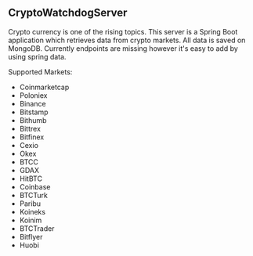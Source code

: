 ## CryptoWatchdogServer

Crypto currency is one of the rising topics. This server is a Spring Boot application which retrieves data from crypto markets. All data is saved on MongoDB. Currently endpoints are missing however it's easy to add by using spring data.

Supported Markets:

- Coinmarketcap
- Poloniex
- Binance
- Bitstamp
- Bithumb
- Bittrex
- Bitfinex
- Cexio
- Okex
- BTCC
- GDAX
- HitBTC
- Coinbase
- BTCTurk
- Paribu
- Koineks
- Koinim
- BTCTrader
- Bitflyer
- Huobi 
